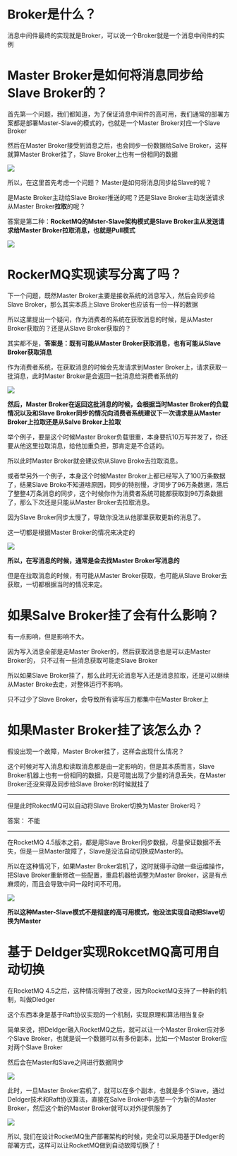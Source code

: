 # Broker是什么？

消息中间件最终的实现就是Broker，可以说一个Broker就是一个消息中间件的实例



# Master Broker是如何将消息同步给Slave Broker的？



首先第一个问题，我们都知道，为了保证消息中间件的高可用，我们通常的部署方案都是部署Master-Slave的模式的，也就是一个Master Broker对应一个Slave Broker



然后在Master Broker接受到消息之后，也会同步一份数据给Salve Broker，这样就算Master Broker挂了，Slave Broker上也有一份相同的数据

![](./images/19-Master-Slave架构.jpg)



所以，在这里首先考虑一个问题？ Master是如何将消息同步给Slave的呢？



是Maste Broker主动给Slave Broker推送的呢？还是Slave Broker主动发送请求从Master Broker**拉取**的呢？	



答案是第二种：**RocketMQ的Mster-Slave架构模式是Slave Broker主从发送请求给Master Broker拉取消息，也就是Pull模式**

![](./images/20-RokcetMQ的Pull模式，Slave拉取Master消息.jpg)

# RockerMQ实现读写分离了吗？



下一个问题，既然Master Broker主要是接收系统的消息写入，然后会同步给Slave Broker，那么其实本质上Slave Broker也应该有一份一样的数据



所以这里提出一个疑问，作为消费者的系统在获取消息的时候，是从Master Broker获取的？还是从Slave Broker获取的？



其实都不是，**答案是：既有可能从Master Broker获取消息，也有可能从Slave Broker获取消息**



作为消费者系统，在获取消息的时候会先发请求到Master Broker上，请求获取一批消息，此时Master Broker是会返回一批消息给消费者系统的



![](./images/21-从Master-Broker上拉取消息.jpg)

**然后，Master Broker在返回这批消息的时候，会根据当时Master Broker的负载 情况以及和Slave Broker同步的情况向消费者系统建议下一次请求是从Master Broker上拉取还是从Salve Broker上拉取**



举个例子，要是这个时候Master Broker负载很重，本身要抗10万写并发了，你还要从他这里拉取消息，给他加重负担，那肯定是不合适的。



所以此时Master Broker就会建议你从Slave Broke去拉取消息。



或者举另外一个例子，本身这个时候Master Broker上都已经写入了100万条数据了，结果Slave Broke不知道啥原因，同步的特别慢，才同步了96万条数据，落后了整整4万条消息的同步，这个时候你作为消费者系统可能都获取到96万条数据了，那么下次还是只能从Master Broker去拉取消息。

因为Slave Broker同步太慢了，导致你没法从他那里获取更新的消息了。



这一切都是根据Master Broker的情况来决定的



![](./images/22-Master-Broker给出下一次请求建议.jpg)

**所以，在写消息的时候，通常是会去找Master Broker写消息的**

但是在拉取消息的时候，有可能从Master Broker获取，也可能从Slave Broker去获取，一切都根据当时的情况来定。



# 如果Salve Broker挂了会有什么影响？



有一点影响，但是影响不大。

因为写入消息全部是走Master Broker的，然后获取消息也是可以走Master Broker的， 只不过有一些消息获取可能走Slave Broker

所以如果Slave Broker挂了，那么此时无论消息写入还是消息拉取，还是可以继续从Master Broke去走，对整体运行不影响。



只不过少了Slave Broker，会导致所有读写压力都集中在Master Broker上



# 如果Master Broker挂了该怎么办？

假设出现一个故障，Master Broker挂了，这样会出现什么情况？



这个时候对写入消息和读取消息都是由一定影响的，但是其本质而言，Slave Broker机器上也有一份相同的数据，只是可能出现了少量的消息丢失，在Master Broker还没来得及同步给Slave Broker的时候就挂了



---

但是此时RokectMQ可以自动将Slave Broker切换为Master Broker吗？



答案： 不能

---

在RocketMQ 4.5版本之前，都是用Slave Broker同步数据，尽量保证数据不丢失，但是一旦Master故障了，Slave是没法自动切换成Master的。



所以在这种情况下，如果Master Broker宕机了，这时就得手动做一些运维操作，把Slave Broker重新修改一些配置，重启机器给调整为Master Broker，这是有点麻烦的，而且会导致中间一段时间不可用。

![](./images/23-Master-Broker挂了，手动运维场景.jpg)

**所以这种Master-Slave模式不是彻底的高可用模式，他没法实现自动把Slave切换为Master**



# 基于 Deldger实现RokcetMQ高可用自动切换

在RocketMQ 4.5之后，这种情况得到了改变，因为RocketMQ支持了一种新的机制，叫做Dledger



这个东西本身是基于Raft协议实现的一个机制，实现原理和算法相当复杂



简单来说，把Deldger融入RocketMQ之后，就可以让一个Master Broker应对多个Slave Broker，也就是说一个数据可以有多份副本，比如一个Master Broker应对两个Slave Broker



然后会在Master和Slave之间进行数据同步

![](./images/24-一个Master，多个Salve.jpg)

此时，一旦Master Broker宕机了，就可以在多个副本，也就是多个Slave，通过Deldger技术和Raft协议算法，直接在Salve Broker中选举一个为新的Master Broker，然后这个新的Master Broker就可以对外提供服务了



![](./images/25-Slave-Broker提升为Master-Broker.jpg)

所以, 我们在设计RocketMQ生产部署架构的时候，完全可以采用基于Dledger的部署方式，这样可以让RocketMQ做到自动故障切换了！

